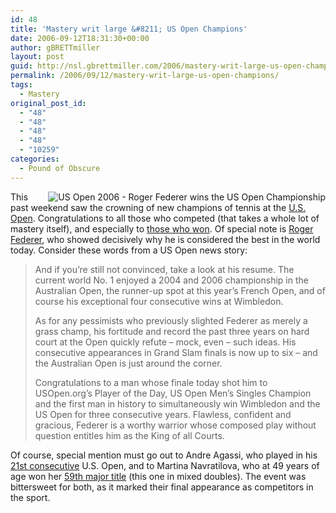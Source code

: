 ```yaml
---
id: 48
title: 'Mastery writ large &#8211; US Open Champions'
date: 2006-09-12T18:31:30+00:00
author: gBRETTmiller
layout: post
guid: http://nsl.gbrettmiller.com/2006/mastery-writ-large-us-open-champions
permalink: /2006/09/12/mastery-writ-large-us-open-champions/
tags:
  - Mastery
original_post_id:
  - "48"
  - "48"
  - "48"
  - "48"
  - "10259"
categories:
  - Pound of Obscure
---
```

<img align="right" title="US Open 2006 - Roger Federer wins the US Open Championship" alt="US Open 2006 - Roger Federer wins the US Open Championship" src="https://i2.wp.com/www.usopen.org/images/pics/thumbs/t_0910043_federer.jpg?w=640" data-recalc-dims="1" />This past weekend saw the crowning of new champions of tennis at the [U.S. Open](http://www.usopen.org "US Open 2006"). Congratulations to all those who competed (that takes a whole lot of mastery itself), and especially to [those who won](http://www.usopen.org/en_US/scores/index.html "US Open 2006 - Final results"). Of special note is [Roger Federer](http://www.usopen.org/en_US/bios/ms/atpf324.html "US Open 2006 - Roger Federer bio"), who showed decisively why he is considered the best in the world today. Consider these words from a US Open news story:

<blockquote title="Roger Federer - Player of the Day" cite="http://www.usopen.org/en_US/news/playerday/20060910.html">
  <p>
    And if you’re still not convinced, take a look at his resume. The current world No. 1 enjoyed a 2004 and 2006 championship in the Australian Open, the runner-up spot at this year&#8217;s French Open, and of course his exceptional four consecutive wins at Wimbledon.
  </p>
  
  <p>
    As for any pessimists who previously slighted Federer as merely a grass champ, his fortitude and record the past three years on hard court at the Open quickly refute – mock, even – such ideas. His consecutive appearances in Grand Slam finals is now up to six – and the Australian Open is just around the corner.
  </p>
  
  <p>
    Congratulations to a man whose finale today shot him to USOpen.org’s Player of the Day, US Open Men’s Singles Champion and the first man in history to simultaneously win Wimbledon and the US Open for three consecutive years. Flawless, confident and gracious, Federer is a worthy warrior whose composed play without question entitles him as the King of all Courts.
  </p>
</blockquote>

Of course, special mention must go out to Andre Agassi, who played in his [21st consecutive](http://www.usopen.org/en_US/news/articles/2006-09-03/200609031157332395640.html "US Open 2006 - Tennis' Best Friend:  Agassi Goes Out in Glory") U.S. Open, and to Martina Navratilova, who at 49 years of age won her [59th major title](http://www.usopen.org/en_US/news/reports/2006-09-09/200609091157786921265.html "US Open 2006 - A Grand Finale to Martina's Career") (this one in mixed doubles). The event was bittersweet for both, as it marked their final appearance as competitors in the sport.